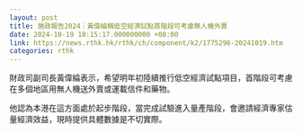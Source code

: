 ```yaml
---
layout: post
title: 施政報告2024｜黃偉綸稱低空經濟試點首階段可考慮無人機外賣
date: 2024-10-19 18:15:17.000000000 +08:00
link: https://news.rthk.hk/rthk/ch/component/k2/1775296-20241019.htm
categories: rthk
---
```


財政司副司長黃偉綸表示，希望明年初陸續推行低空經濟試點項目，首階段可考慮在多個地區用無人機送外賣或運載信件和藥物。

他認為本港在這方面處於起步階段，當完成試驗進入量產階段，會邀請經濟專家估量經濟效益，現時提供具體數據是不切實際。
